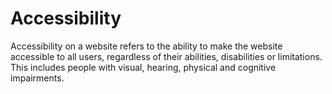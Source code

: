 # Accessibility
Accessibility on a website refers to the ability to make the website accessible to all users, regardless of their abilities, disabilities or limitations. This includes people with visual, hearing, physical and cognitive impairments.

